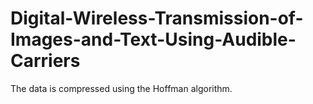 # Digital-Wireless-Transmission-of-Images-and-Text-Using-Audible-Carriers
The data is compressed using the Hoffman algorithm.
